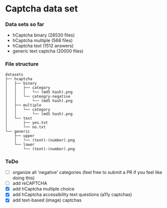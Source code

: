 # Captcha data set

### Data sets so far
- hCaptcha binary (28530 files)
- hCaptcha multiple (568 files)
- hCaptcha text (1512 answers)
- generic text captcha (20000 files)

### File structure
```
datasets
├── hcaptcha
│   ├── binary
│   │   ├── category
│   │   │   └── (md5 hash).png
│   │   └── cateogry-negative
│   │       └── (md5 hash).png
│   ├── multiple
│   │   └── category
│   │       └── (md5 hash).png
│   └── text
│       ├── yes.txt
│       └── no.txt
└── generic
    ├── upper
    │   └── (text)-(number).png
    └── lower
        └── (text)-(number).png
```

### ToDo
- [ ] organize all 'negative' categories (feel free to submit a PR if you feel like doing this)
- [ ] add reCAPTCHA
- [x] add hCaptcha multiple choice
- [x] add hCaptcha accessibility text questions (a11y captchas)
- [x] add text-based (image) captchas